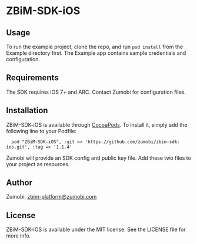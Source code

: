 # ZBiM-SDK-iOS

## Usage

To run the example project, clone the repo, and run `pod install` from the Example directory first. The Example app contains sample credentials and configuration.

## Requirements
The SDK requires iOS 7+ and ARC. Contact Zumobi for configuration files.

## Installation

ZBiM-SDK-iOS is available through [CocoaPods](http://cocoapods.org). To install
it, simply add the following line to your Podfile:

      pod "ZBiM-SDK-iOS", :git => 'https://github.com/zumobi/zbim-sdk-ios.git', :tag => '1.1.4'

Zumobi will provide an SDK config and public key file. Add these two files to your project as resources.

## Author

Zumobi, zbim-platform@zumobi.com

## License

ZBiM-SDK-iOS is available under the MIT license. See the LICENSE file for more info.

